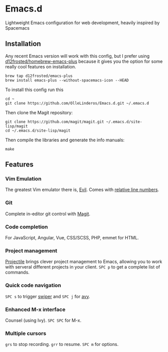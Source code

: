 # Emacs.d
Lightweight Emacs configuration for web development, heavily inspired by Spacemacs

## Installation

Any recent Emacs version will work with this config, but I prefer using [d12frosted/homebrew-emacs-plus](https://github.com/d12frosted/homebrew-emacs-plus) because it gives you the option for some really cool features on installation. 
```
brew tap d12frosted/emacs-plus
brew install emacs-plus --without-spacemacs-icon --HEAD
```
To install this config run this
```
cd ~
git clone https://github.com/OlleLinderos/Emacs.d.git ~/.emacs.d
```

Then clone the Magit repository:
```
git clone https://github.com/magit/magit.git ~/.emacs.d/site-lisp/magit
cd ~/.emacs.d/site-lisp/magit
```
Then compile the libraries and generate the info manuals:
```
make
```

## Features

### Vim Emulation
The greatest Vim emulator there is, [Evil](https://github.com/emacs-evil/evil). Comes with [relative line numbers](https://github.com/coldnew/linum-relative).

### Git
Complete in-editor git control with [Magit](https://magit.vc/).

### Code completion
For JavaScript, Angular, Vue, CSS/SCSS, PHP, emmet for HTML.

### Project management
[Projectile](https://github.com/bbatsov/projectile) brings clever project management to Emacs, allowing you to work with serveral different projects in your client. ```SPC p``` to get a complete list of commands. 

### Quick code navigation
```SPC s``` to trigger [swiper](https://github.com/abo-abo/swiper) and ```SPC j``` for [avy](https://github.com/abo-abo/avy).

### Enhanced M-x interface
Counsel (using Ivy). ```SPC SPC``` for M-x.

### Multiple cursors
```grs``` to stop recording. ```grr``` to resume. 
```SPC m``` for options.
